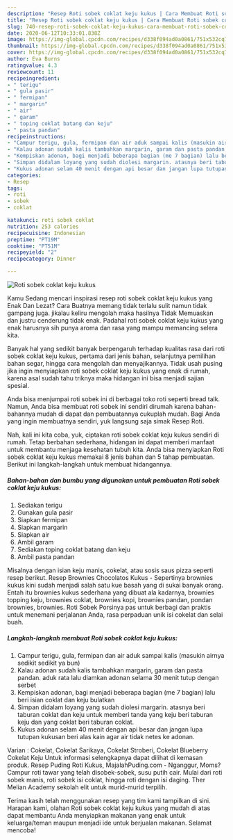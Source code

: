 ```yaml
---
description: "Resep Roti sobek coklat keju kukus | Cara Membuat Roti sobek coklat keju kukus Yang Sedap"
title: "Resep Roti sobek coklat keju kukus | Cara Membuat Roti sobek coklat keju kukus Yang Sedap"
slug: 740-resep-roti-sobek-coklat-keju-kukus-cara-membuat-roti-sobek-coklat-keju-kukus-yang-sedap
date: 2020-06-12T10:33:01.838Z
image: https://img-global.cpcdn.com/recipes/d338f094ad0a0861/751x532cq70/roti-sobek-coklat-keju-kukus-foto-resep-utama.jpg
thumbnail: https://img-global.cpcdn.com/recipes/d338f094ad0a0861/751x532cq70/roti-sobek-coklat-keju-kukus-foto-resep-utama.jpg
cover: https://img-global.cpcdn.com/recipes/d338f094ad0a0861/751x532cq70/roti-sobek-coklat-keju-kukus-foto-resep-utama.jpg
author: Eva Burns
ratingvalue: 4.3
reviewcount: 11
recipeingredient:
- " terigu"
- " gula pasir"
- " fermipan"
- " margarin"
- " air"
- " garam"
- " toping coklat batang dan keju"
- " pasta pandan"
recipeinstructions:
- "Campur terigu, gula, fermipan dan air aduk sampai kalis (masukin airnya sedikit sedikit ya bun)"
- "Kalau adonan sudah kalis tambahkan margarin, garam dan pasta pandan. aduk rata lalu diamkan adonan selama 30 menit tutup dengan serbet"
- "Kempiskan adonan, bagi menjadi beberapa bagian (me 7 bagian) lalu beri isian coklat dan keju bulatkan"
- "Simpan didalam loyang yang sudah diolesi margarin. atasnya beri taburan coklat dan keju untuk memberi tanda yang keju beri taburan keju dan yang coklat beri taburan coklat."
- "Kukus adonan selam 40 menit dengan api besar dan jangan lupa tutupan kukusan beri alas kain agar air tidak netes ke adonan."
categories:
- Resep
tags:
- roti
- sobek
- coklat

katakunci: roti sobek coklat 
nutrition: 253 calories
recipecuisine: Indonesian
preptime: "PT19M"
cooktime: "PT51M"
recipeyield: "2"
recipecategory: Dinner

---
```



![Roti sobek coklat keju kukus](https://img-global.cpcdn.com/recipes/d338f094ad0a0861/751x532cq70/roti-sobek-coklat-keju-kukus-foto-resep-utama.jpg)

Kamu Sedang mencari inspirasi resep roti sobek coklat keju kukus yang Enak Dan Lezat? Cara Buatnya memang tidak terlalu sulit namun tidak gampang juga. jikalau keliru mengolah maka hasilnya Tidak Memuaskan dan justru cenderung tidak enak. Padahal roti sobek coklat keju kukus yang enak harusnya sih punya aroma dan rasa yang mampu memancing selera kita.

Banyak hal yang sedikit banyak berpengaruh terhadap kualitas rasa dari roti sobek coklat keju kukus, pertama dari jenis bahan, selanjutnya pemilihan bahan segar, hingga cara mengolah dan menyajikannya. Tidak usah pusing jika ingin menyiapkan roti sobek coklat keju kukus yang enak di rumah, karena asal sudah tahu triknya maka hidangan ini bisa menjadi sajian spesial.

Anda bisa menjumpai roti sobek ini di berbagai toko roti seperti bread talk. Namun, Anda bisa membuat roti sobek ini sendiri dirumah karena bahan-bahannya mudah di dapat dan pembuatannya cukuplah mudah. Bagi Anda yang ingin membuatnya sendiri, yuk langsung saja simak Resep Roti.


Nah, kali ini kita coba, yuk, ciptakan roti sobek coklat keju kukus sendiri di rumah. Tetap berbahan sederhana, hidangan ini dapat memberi manfaat untuk membantu menjaga kesehatan tubuh kita. Anda bisa menyiapkan Roti sobek coklat keju kukus memakai 8 jenis bahan dan 5 tahap pembuatan. Berikut ini langkah-langkah untuk membuat hidangannya.

<!--inarticleads1-->

##### Bahan-bahan dan bumbu yang digunakan untuk pembuatan Roti sobek coklat keju kukus:

1. Sediakan  terigu
1. Gunakan  gula pasir
1. Siapkan  fermipan
1. Siapkan  margarin
1. Siapkan  air
1. Ambil  garam
1. Sediakan  toping coklat batang dan keju
1. Ambil  pasta pandan


Misalnya dengan isian keju manis, cokelat, atau sosis saus pizza seperti resep berikut. Resep Brownies Chocolatos Kukus - Sepertinya brownies kukus kini sudah menjadi salah satu kue basah yang di sukai banyak orang. Entah itu brownies kukus sederhana yang dibuat ala kadarnya, brownies topping keju, brownies coklat, brownies kopi, brownies pandan, pondan brownies, brownies. Roti Sobek Porsinya pas untuk berbagi dan praktis untuk menemani perjalanan Anda, rasa perpaduan unik isi cokelat dan selai buah. 

<!--inarticleads2-->

##### Langkah-langkah membuat Roti sobek coklat keju kukus:

1. Campur terigu, gula, fermipan dan air aduk sampai kalis (masukin airnya sedikit sedikit ya bun)
1. Kalau adonan sudah kalis tambahkan margarin, garam dan pasta pandan. aduk rata lalu diamkan adonan selama 30 menit tutup dengan serbet
1. Kempiskan adonan, bagi menjadi beberapa bagian (me 7 bagian) lalu beri isian coklat dan keju bulatkan
1. Simpan didalam loyang yang sudah diolesi margarin. atasnya beri taburan coklat dan keju untuk memberi tanda yang keju beri taburan keju dan yang coklat beri taburan coklat.
1. Kukus adonan selam 40 menit dengan api besar dan jangan lupa tutupan kukusan beri alas kain agar air tidak netes ke adonan.


Varian : Cokelat, Cokelat Sarikaya, Cokelat Stroberi, Cokelat Blueberry Cokelat Keju Untuk informasi selengkapnya dapat dilihat di kemasan produk. Resep Puding Roti Kukus, MajalahPuding.com - Nganggur, Moms? Campur roti tawar yang telah disobek-sobek, susu putih cair. Mulai dari roti sobek manis, roti sobek isi coklat, hingga roti dengan isi daging. Ther Melian Academy sekolah elit untuk murid-murid terpilih. 

Terima kasih telah menggunakan resep yang tim kami tampilkan di sini. Harapan kami, olahan Roti sobek coklat keju kukus yang mudah di atas dapat membantu Anda menyiapkan makanan yang enak untuk keluarga/teman maupun menjadi ide untuk berjualan makanan. Selamat mencoba!
